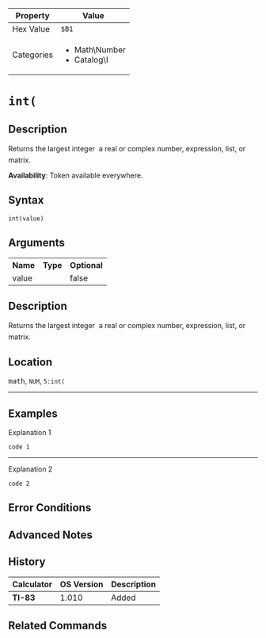 | Property      | Value |
|---------------|-------|
| Hex Value     | `$B1`|
| Categories    | <ul><li>Math\Number</li><li>Catalog\I</li></ul> |

# `int(`

## Description
Returns the largest integer  a real or complex number, expression, list, or matrix.


<b>Availability</b>: Token available everywhere.

## Syntax
`int(value)`

## Arguments
<table>
<tr><th>Name</th><th>Type</th><th>Optional</th></tr>

<tr><td>value</td><td></td><td>false</td></tr>

</table>

## Description
Returns the largest integer  a real or complex number, expression, list, or matrix.

## Location
<kbd>math</kbd>, `NUM`, `5:int(`
<hr>

## Examples

Explanation 1
```ti-basic
code 1
```
---
Explanation 2
```ti-basic
code 2
```

## Error Conditions


## Advanced Notes


## History
| Calculator | OS Version | Description |
|------------|------------|-------------|
| <b>TI-83</b> | 1.010 | Added

## Related Commands

    